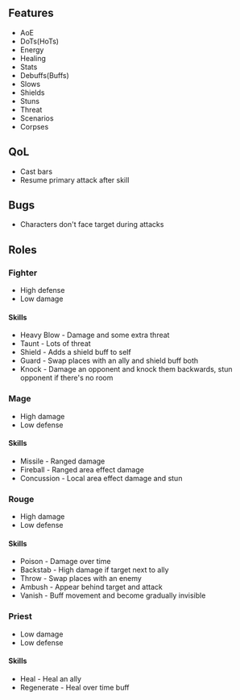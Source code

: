 ## Features

* AoE
* DoTs(HoTs)
* Energy
* Healing
* Stats
* Debuffs(Buffs)
* Slows
* Shields
* Stuns
* Threat
* Scenarios
* Corpses

## QoL

* Cast bars
* Resume primary attack after skill

## Bugs

* Characters don't face target during attacks

## Roles

### Fighter

* High defense
* Low damage

#### Skills

* Heavy Blow - Damage and some extra threat
* Taunt - Lots of threat
* Shield - Adds a shield buff to self
* Guard - Swap places with an ally and shield buff both
* Knock - Damage an opponent and knock them backwards, stun opponent if there's no room

### Mage

* High damage
* Low defense

#### Skills

* Missile - Ranged damage
* Fireball - Ranged area effect damage
* Concussion - Local area effect damage and stun

### Rouge

* High damage
* Low defense

#### Skills

* Poison - Damage over time
* Backstab - High damage if target next to ally
* Throw - Swap places with an enemy
* Ambush - Appear behind target and attack
* Vanish - Buff movement and become gradually invisible

### Priest

* Low damage
* Low defense

#### Skills

* Heal - Heal an ally
* Regenerate - Heal over time buff
